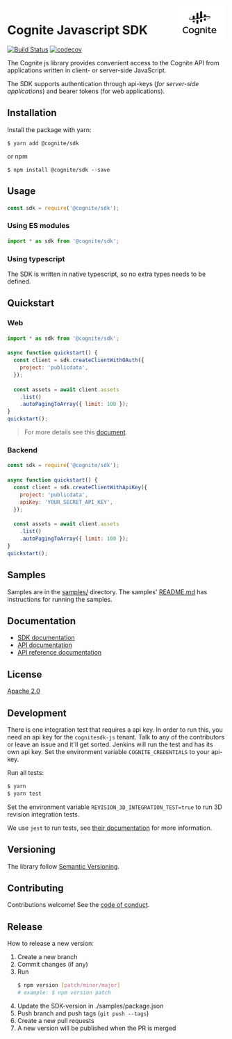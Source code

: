 <a href="https://cognite.com/">
    <img src="./cognite_logo.png" alt="Cognite logo" title="Cognite" align="right" height="80" />
</a>

Cognite Javascript SDK
==========================
[![Build Status](https://travis-ci.org/cognitedata/cognitesdk-js.svg?branch=master)](https://travis-ci.org/cognitedata/cognitesdk-js)
[![codecov](https://codecov.io/gh/cognitedata/cognitesdk-js/branch/master/graph/badge.svg)](https://codecov.io/gh/cognitedata/cognitesdk-js)

The Cognite js library provides convenient access to the Cognite API from
applications written in client- or server-side JavaScript.

The SDK supports authentication through api-keys (_for server-side applications_) and bearer tokens (for web applications).

## Installation

Install the package with yarn:

    $ yarn add @cognite/sdk

or npm

    $ npm install @cognite/sdk --save

## Usage

```js
const sdk = require('@cognite/sdk');
```

### Using ES modules

```js
import * as sdk from '@cognite/sdk';
```

### Using typescript

The SDK is written in native typescript, so no extra types needs to be defined.

## Quickstart

### Web
```js
import * as sdk from '@cognite/sdk';

async function quickstart() {
  const client = sdk.createClientWithOAuth({
    project: 'publicdata',
  });

  const assets = await client.assets
    .list()
    .autoPagingToArray({ limit: 100 });
}
quickstart();
```

> For more details see this [document](./guides/authentication.md).

### Backend
```js
const sdk = require('@cognite/sdk');

async function quickstart() {
  const client = sdk.createClientWithApiKey({
    project: 'publicdata',
    apiKey: 'YOUR_SECRET_API_KEY',
  });

  const assets = await client.assets
    .list()
    .autoPagingToArray({ limit: 100 });
}
quickstart();
```

## Samples

Samples are in the [samples/](./samples) directory. The samples' [README.md](./samples/README.md) has instructions for running the samples.

## Documentation

- [SDK documentation](https://cognitedata.github.io/cognitesdk-js)
- [API documentation](https://doc.cognitedata.com)
- [API reference documentation](https://doc.cognitedata.com/api/v1)

## License

[Apache 2.0](https://www.apache.org/licenses/LICENSE-2.0)

## Development

There is one integration test that requires a api key. In order to run this, you need an api key for the `cognitesdk-js` tenant. Talk to any of the contributors or leave an issue and it'll get sorted. Jenkins will run the test and has its own api key.
Set the environment variable `COGNITE_CREDENTIALS` to your api-key.

Run all tests:

```bash
$ yarn
$ yarn test
```

Set the environment variable `REVISION_3D_INTEGRATION_TEST=true` to run 3D revision integration tests.

We use `jest` to run tests, see [their documentation](https://github.com/facebook/jest) for more information.

## Versioning

The library follow [Semantic Versioning](https://semver.org/).

## Contributing

Contributions welcome! See the [code of conduct](./CODE_OF_CONDUCT.md).

## Release

How to release a new version:

1. Create a new branch
2. Commit changes (if any)
3. Run
    ```bash
    $ npm version [patch/minor/major]
    # example: $ npm version patch
    ```
4. Update the SDK-version in ./samples/package.json
5. Push branch and push tags (`git push --tags`)
6. Create a new pull requests
7. A new version will be published when the PR is merged
